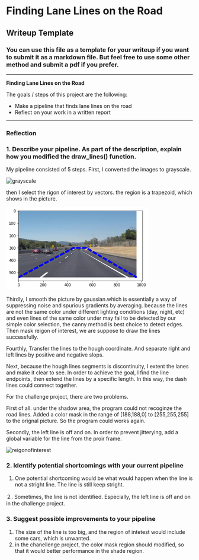 # **Finding Lane Lines on the Road** 

## Writeup Template

### You can use this file as a template for your writeup if you want to submit it as a markdown file. But feel free to use some other method and submit a pdf if you prefer.

---

**Finding Lane Lines on the Road**

The goals / steps of this project are the following:
* Make a pipeline that finds lane lines on the road
* Reflect on your work in a written report


[//]: # (Image References)

[image1]: ./examples/grayscale.jpg "/grayscale"

---

### Reflection

### 1. Describe your pipeline. As part of the description, explain how you modified the draw_lines() function.

My pipeline consisted of 5 steps. First, I converted the images to grayscale.

![grayscale](./examples/grayscale.jpg)

then I select the rigon of interest by vectors. the region is a trapezoid, which shows in the picture.


![reigonofinterest](./examples/reigon_of_interest.jpg)


Thirdly, I smooth the picture by gaussian.which is essentially a way of suppressing noise and spurious gradients by averaging. because the lines are not the same color under different lighting conditions (day, night, etc) and even lines of the same color under may fail to be detected by our simple color selection, the canny method is best choice to detect edges. Then mask reigon of interest, we are suppose to draw the lines successfully. 

Fourthly, Transfer the lines to the hough coordinate. And separate right and left lines by positive and negative slops.


Next, because the hough lines segments is discontinuity, I extent the lanes and make it clear to see. In order to achieve the goal, I find the line endpoints, then extend the lines by a specific length. In this way, the dash lines could connect together.

For the challenge project, there are two problems.

First of all. under the shadow area, the program could not recoginze the road lines. Added a color mask in the range of [188,188,0] to [255,255,255] to the orignal picture. So the program could works again.

Secondly, the left line is off and on. In order to prevent jitterying, add a global variable for the line from the proir frame.

![reigonofinterest](./examples/challenge_p2.jpg)

### 2. Identify potential shortcomings with your current pipeline

1. One potential shortcoming would be what would happen when the line is not a stright line. The line is still keep stright. 

２. Sometimes, the line is not identified. Especially, the left line is off and on in the challenge project.

### 3. Suggest possible improvements to your pipeline

1. The size of the line is too big, and the region of intetest would include some cars, which is unwanted.
2. in the chanellenge project, the color mask region should modified, so that it would better performance in the shade region. 


